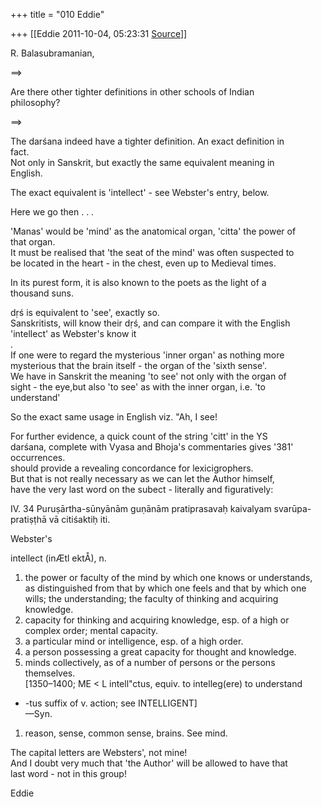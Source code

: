 +++
title = "010 Eddie"

+++
[[Eddie	2011-10-04, 05:23:31 [Source](https://groups.google.com/g/samskrita/c/gKzy2cIRvoM)]]



R. Balasubramanian,  
  
==>  

Are there other tighter definitions in other schools of Indian  
philosophy?  

==>  
  
The darśana indeed have a tighter definition. An exact definition in  
fact.  
Not only in Sanskrit, but exactly the same equivalent meaning in  
English.  
  
The exact equivalent is 'intellect' - see Webster's entry, below.  
  
Here we go then . . .  
  
  
'Manas' would be 'mind' as the anatomical organ, 'citta' the power of  
that organ.  
It must be realised that 'the seat of the mind' was often suspected to  
be located in the heart - in the chest, even up to Medieval times.  
  
  
In its purest form, it is also known to the poets as the light of a  
thousand suns.  
  
dṛś is equivalent to 'see', exactly so.  
Sanskritists, will know their dṛś, and can compare it with the English  
'intellect' as Webster's know it  
.  
If one were to regard the mysterious 'inner organ' as nothing more  
mysterious that the brain itself - the organ of the 'sixth sense'.  
We have in Sanskrit the meaning 'to see' not only with the organ of  
sight - the eye,but also 'to see' as with the inner organ, i.e. 'to  
understand'  
  
So the exact same usage in English viz. "Ah, I see!  
  
For further evidence, a quick count of the string 'citt' in the YS  
darśana, complete with Vyasa and Bhoja's commentaries gives '381'  
occurrences.  
should provide a revealing concordance for lexicigrophers.  
But that is not really necessary as we can let the Author himself,  
have the very last word on the subect - literally and figuratively:  
  
  
IV. 34 Puruṣārtha-sūnyānām guṇānām pratiprasavaḥ kaivalyam svarūpa-  
pratiṣṭhā vā citiśaktiḥ iti.  
  
  
Webster's  
  
intellect (inÆtl ektÅ), n.  
1. the power or faculty of the mind by which one knows or understands,  
as distinguished from that by which one feels and that by which one  
wills; the understanding; the faculty of thinking and acquiring  
knowledge.  
2. capacity for thinking and acquiring knowledge, esp. of a high or  
complex order; mental capacity.  
3. a particular mind or intelligence, esp. of a high order.  
4. a person possessing a great capacity for thought and knowledge.  
5. minds collectively, as of a number of persons or the persons  
themselves.  
\[1350–1400; ME \< L intell"ctus, equiv. to intelleg(ere) to understand  
+ -tus suffix of v. action; see INTELLIGENT\]  
—Syn.  
1. reason, sense, common sense, brains. See mind.  
  
  
The capital letters are Websters', not mine!  
And I doubt very much that 'the Author' will be allowed to have that  
last word - not in this group!  
  
  
Eddie  
  
  

